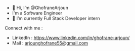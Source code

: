 - 👋 Hi, I’m @GhofraneArjoun
- I'm a Software Engineer
- 🌱 I’m currently Full Stack Developer intern 

Connect with me : 
   * LinkedIn : https://www.linkedin.com/in/ghofrane-arjoun/
   * Mail : arjounghofrane55@gmail.com

<!-- - 👀 I’m interested in ...
- 🌱 I’m currently learning ...
- 💞️ I’m looking to collaborate on ...
- 📫 How to reach me ... -->

<!---
GhofraneArjoun/GhofraneArjoun is a ✨ special ✨ repository because its `README.md` (this file) appears on your GitHub profile.
You can click the Preview link to take a look at your changes.
--->
